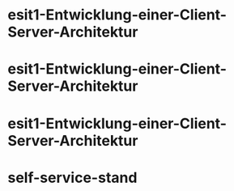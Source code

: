 # esit1-Entwicklung-einer-Client-Server-Architektur
# esit1-Entwicklung-einer-Client-Server-Architektur
# esit1-Entwicklung-einer-Client-Server-Architektur
# self-service-stand
